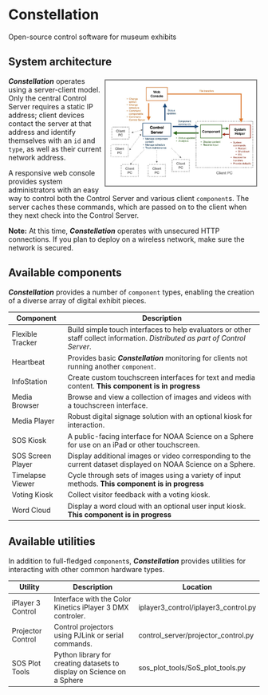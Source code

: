# Constellation
Open-source control software for museum exhibits

## System architecture

<img src='docs/constellation-architecture.jpeg' style="width: 60%; float: right; border: 2px solid gray; margin: 5px;"></img>

**_Constellation_** operates using a server-client model. Only the central Control Server requires a static IP address; client devices contact the server at that address and identify themselves with an `id` and `type`, as well as their current network address.

A responsive web console provides system administrators with an easy way to control both the Control Server and various client `component`s. The server caches these commands, which are passed on to the client when they next check into the Control Server.

**Note:** At this time, **_Constellation_** operates with unsecured HTTP connections. If you plan to deploy on a wireless network, make sure the network is secured.

## Available components

**_Constellation_** provides a number of `component` types, enabling the creation of a diverse array of digital exhibit pieces.

| Component | Description |
| ----------- | ----------- |
| Flexible Tracker | Build simple touch interfaces to help evaluators or other staff collect information. *Distributed as part of Control Server*. |
| Heartbeat | Provides basic **_Constellation_** monitoring for clients not running another `component`. |
| InfoStation | Create custom touchscreen interfaces for text and media content. **This component is in progress** |
| Media Browser | Browse and view a collection of images and videos with a touchscreen interface.|
| Media Player | Robust digital signage solution with an optional kiosk for interaction. |
| SOS Kiosk | A public-facing interface for NOAA Science on a Sphere for use on an iPad or other touchscreen. |
| SOS Screen Player | Display additional images or video corresponding to the current dataset displayed on NOAA Science on a Sphere. |
| Timelapse Viewer | Cycle through sets of images using a variety of input methods. **This component is in progress** |
| Voting Kiosk | Collect visitor feedback with a voting kiosk.|
| Word Cloud | Display a word cloud with an optional user input kiosk. **This component is in progress** |

## Available utilities

In addition to full-fledged `component`s, **_Constellation_** provides utilities for interacting with other common hardware types.

| Utility | Description | Location |
| ------- | ----------- | -------- |
| iPlayer 3 Control | Interface with the Color Kinetics iPlayer 3 DMX controler. | iplayer3_control/iplayer3_control.py |
| Projector Control | Control projectors using PJLink or serial commands. | control_server/projector_control.py |
| SOS Plot Tools | Python library for creating datasets to display on Science on a Sphere | sos_plot_tools/SoS_plot_tools.py |
